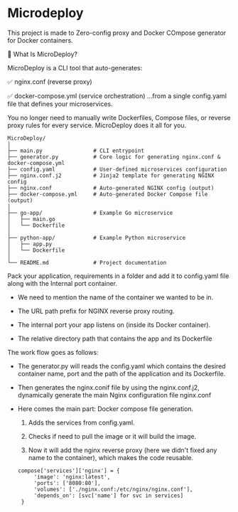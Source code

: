 # Microdeploy
This project is made to Zero-config proxy  and Docker COmpose generator for Docker containers.

🚀 What Is MicroDeploy?

MicroDeploy is a CLI tool that auto-generates:

✅ nginx.conf (reverse proxy)

✅ docker-compose.yml (service orchestration)
…from a single config.yaml file that defines your microservices.

You no longer need to manually write Dockerfiles, Compose files, or reverse proxy rules for every service.
MicroDeploy does it all for you.

```plaintext
MicroDeploy/
│
├── main.py                # CLI entrypoint
├── generator.py           # Core logic for generating nginx.conf & docker-compose.yml
├── config.yaml            # User-defined microservices configuration
├── nginx.conf.j2          # Jinja2 template for generating NGINX config
├── nginx.conf             # Auto-generated NGINX config (output)
├── docker-compose.yml     # Auto-generated Docker Compose file (output)
│
├── go-app/                # Example Go microservice
│   ├── main.go
│   └── Dockerfile
│
├── python-app/            # Example Python microservice
│   ├── app.py
│   └── Dockerfile
│
└── README.md              # Project documentation
```

Pack your application, requirements in a folder and add it to config.yaml file along with the Internal port container.

- We need to mention the name of the container we wanted to be in.

- The URL path prefix for NGINX reverse proxy routing.

- The internal port your app listens on (inside its Docker container).

- The relative directory path that contains the app and its Dockerfile

The work flow goes as follows:

- The generator.py will reads the config.yaml which contains the desired container name, port and the path of the application and its Dockerfile.

- Then generates the nginx.conif file by using the nginx.conf.j2, dynamically generate the main Nginx configuration file nginx.conf

- Here comes the main part: Docker compose file generation.
  1. Adds the services from config.yaml.

  2. Checks if need to pull the image or it will build the image.

   3. Now it will add the nginx reverse proxy (here we didn't fixed any name to the container), which makes the code reusable.

   ```
   compose['services']['nginx'] = {
        'image': 'nginx:latest',
        'ports': ['8080:80'],
        'volumes': ['./nginx.conf:/etc/nginx/nginx.conf'],
        'depends_on': [svc['name'] for svc in services]
    }

    ``` 

